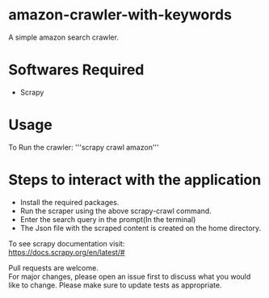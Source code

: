 # amazon-crawler-with-keywords
A simple amazon search crawler.

# Softwares Required
<ul>
  <li>Scrapy</li>
</ul>

# Usage
To Run the crawler:
'''scrapy crawl amazon'''

 # Steps to interact with the application
 - Install the required packages.
 - Run the scraper using the above scrapy-crawl command.
 - Enter the search query in the prompt(In the terminal)
 - The Json file with the scraped content is created on the home directory.
 
 
To see scrapy documentation visit:<br>
https://docs.scrapy.org/en/latest/#


Pull requests are welcome.
<br>For major changes, please open an issue first to discuss what you would like to change.
Please make sure to update tests as appropriate.
